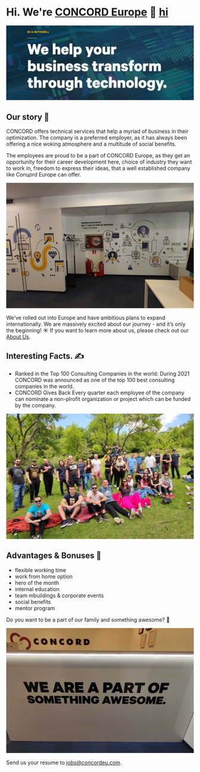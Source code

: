 
# Hi. We're [CONCORD Europe](https://www.concordeu.com/) 👋 [hi](https://github.com/Concord-Europe/Concord-Europe/blob/main/Hand%20Wave.html)

![What we do](https://github.com/ConcordEurope/.github-profile/blob/main/what%20we%20do.jpg)


## Our story 🚀
CONCORD offers technical services that help a myriad of business in their optimization. The company is a preferred employer, as it has always been offering a nice woking atmosphere and a multitude of social benefits.

The employees are proud to be a part of CONCORD Europe, as they get an opportunity for their career development here, choice of industry they want to work in, freedom to express their ideas, that a well established company like Conцord Europe can offer.<br>

![Our office](https://github.com/ConcordEurope/.github-profile/blob/main/Office.jpg)</br>

We’ve rolled out into Europe and have ambitious plans to expand internationally. We are massively excited about our journey - and it’s only the beginning! ☀️
If you want to learn more about us, please check out our [About Us](https://www.concordeu.com/aboutus).
## Interesting Facts. ✍️
- Ranked in the Top 100
Consulting Companies in the world: During 2021 CONCORD was announced as one of the top 100 best consulting companies in the world. 
- CONCORD Gives Back
Every quarter each employee of the company can nominate a non-plrofit organization or project which can be funded by the company.

![our people](https://github.com/ConcordEurope/.github-profile/blob/main/people.jpg)
## Advantages & Bonuses 💎
- flexible working time
- work from home option
- hero of the month
- internal education
- team mbuildings & corporate events
- social benefits
- mentor program

Do you want to be a part of our family and something awesome? 💙<br>

![Why join us](https://github.com/ConcordEurope/.github-profile/blob/main/something%20awesome.jpg)<br>

Send us your resume to jobs@concordeu.com. 
